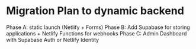 # Migration Plan to dynamic backend

Phase A: static launch (Netlify + Forms)
Phase B: Add Supabase for storing applications + Netlify Functions for webhooks
Phase C: Admin Dashboard with Supabase Auth or Netlify Identity

